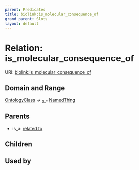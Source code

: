 ```yaml
---
parent: Predicates
title: biolink:is_molecular_consequence_of
grand_parent: Slots
layout: default
---
```


# Relation: is_molecular_consequence_of




URI: [biolink:is_molecular_consequence_of](https://w3id.org/biolink/vocab/is_molecular_consequence_of)

## Domain and Range

[OntologyClass](OntologyClass.md) ->  <sub>0..\*</sub> [NamedThing](NamedThing.md)

## Parents

 *  is_a: [related to](related_to.md)

## Children


## Used by

